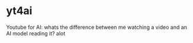 # yt4ai
Youtube for AI: whats the difference between me watching a video and an AI model reading it? alot
